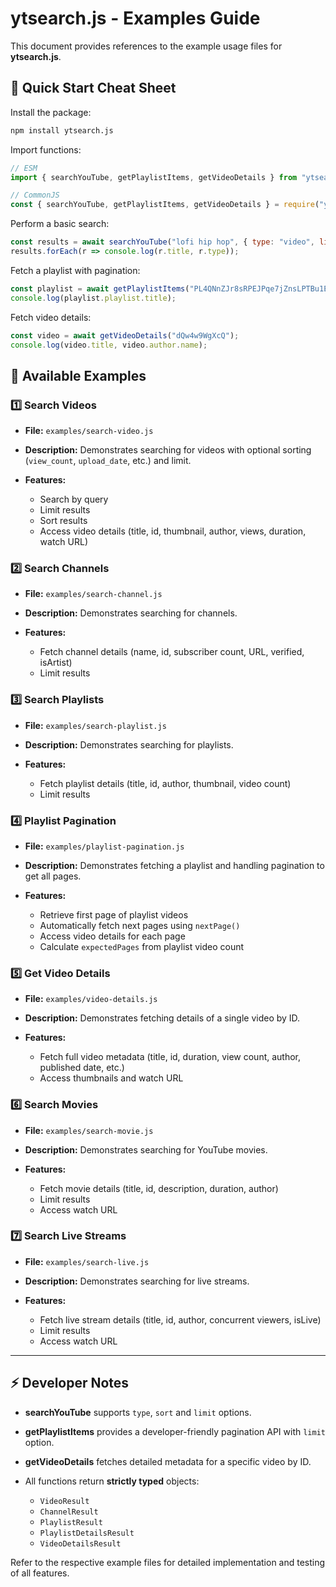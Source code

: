 # ytsearch.js - Examples Guide

This document provides references to the example usage files for **ytsearch.js**.

## 🔹 Quick Start Cheat Sheet

Install the package:

```bash
npm install ytsearch.js
```

Import functions:

```js
// ESM
import { searchYouTube, getPlaylistItems, getVideoDetails } from "ytsearch.js";

// CommonJS
const { searchYouTube, getPlaylistItems, getVideoDetails } = require("ytsearch.js");
```

Perform a basic search:

```js
const results = await searchYouTube("lofi hip hop", { type: "video", limit: 10 });
results.forEach(r => console.log(r.title, r.type));
```

Fetch a playlist with pagination:

```js
const playlist = await getPlaylistItems("PL4QNnZJr8sRPEJPqe7jZnsLPTBu1E3nIY");
console.log(playlist.playlist.title);
```

Fetch video details:

```js
const video = await getVideoDetails("dQw4w9WgXcQ");
console.log(video.title, video.author.name);
```

## 📌 Available Examples

### 1️⃣ Search Videos

* **File:** `examples/search-video.js`
* **Description:** Demonstrates searching for videos with optional sorting (`view_count`, `upload_date`, etc.) and limit.
* **Features:**

  * Search by query
  * Limit results
  * Sort results
  * Access video details (title, id, thumbnail, author, views, duration, watch URL)

### 2️⃣ Search Channels

* **File:** `examples/search-channel.js`
* **Description:** Demonstrates searching for channels.
* **Features:**

  * Fetch channel details (name, id, subscriber count, URL, verified, isArtist)
  * Limit results

### 3️⃣ Search Playlists

* **File:** `examples/search-playlist.js`
* **Description:** Demonstrates searching for playlists.
* **Features:**

  * Fetch playlist details (title, id, author, thumbnail, video count)
  * Limit results

### 4️⃣ Playlist Pagination

* **File:** `examples/playlist-pagination.js`
* **Description:** Demonstrates fetching a playlist and handling pagination to get all pages.
* **Features:**

  * Retrieve first page of playlist videos
  * Automatically fetch next pages using `nextPage()`
  * Access video details for each page
  * Calculate `expectedPages` from playlist video count

### 5️⃣ Get Video Details

* **File:** `examples/video-details.js`
* **Description:** Demonstrates fetching details of a single video by ID.
* **Features:**

  * Fetch full video metadata (title, id, duration, view count, author, published date, etc.)
  * Access thumbnails and watch URL

### 6️⃣ Search Movies

* **File:** `examples/search-movie.js`
* **Description:** Demonstrates searching for YouTube movies.
* **Features:**

  * Fetch movie details (title, id, description, duration, author)
  * Limit results
  * Access watch URL

### 7️⃣ Search Live Streams

* **File:** `examples/search-live.js`
* **Description:** Demonstrates searching for live streams.
* **Features:**

  * Fetch live stream details (title, id, author, concurrent viewers, isLive)
  * Limit results
  * Access watch URL

---

## ⚡ Developer Notes

* **searchYouTube** supports `type`, `sort` and `limit` options.
* **getPlaylistItems** provides a developer-friendly pagination API with `limit` option.
* **getVideoDetails** fetches detailed metadata for a specific video by ID.
* All functions return **strictly typed** objects:

  * `VideoResult`
  * `ChannelResult`
  * `PlaylistResult`
  * `PlaylistDetailsResult`
  * `VideoDetailsResult`

Refer to the respective example files for detailed implementation and testing of all features.
